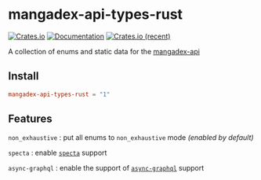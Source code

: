# mangadex-api-types-rust

[![Crates.io][crates-badge]][crates-url]
[![Documentation][docs-badge]][docs-url]
[![Crates.io (recent)](https://img.shields.io/crates/dr/mangadex-api-types-rust)][crates-url]

[crates-badge]: https://img.shields.io/crates/v/mangadex-api-types-rust.svg
[crates-url]: https://crates.io/crates/mangadex-api-types-rust
[docs-badge]: https://img.shields.io/docsrs/mangadex-api-types-rust.svg
[docs-url]: https://docs.rs/mangadex-api-types-rust

A collection of enums and static data for the [mangadex-api](https://github.com/tonymushah/mangadex-api)

## Install

```toml
mangadex-api-types-rust = "1"
```

## Features

`non_exhaustive` : put all enums to `non_exhaustive` mode _(enabled by default)_

`specta` : enable [`specta`](https://github.com/oscartbeaumont/specta) support

`async-graphql` : enable the support of [`async-graphql`](https://github.com/async-graphql/async-graphql) support
